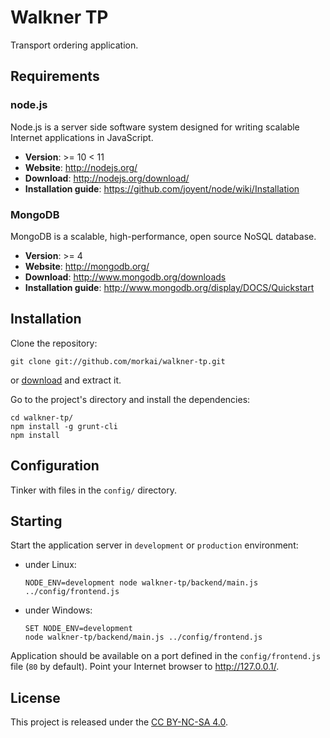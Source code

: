 # Walkner TP

Transport ordering application.

## Requirements

### node.js

Node.js is a server side software system designed for writing scalable
Internet applications in JavaScript.

  * __Version__: >= 10 < 11
  * __Website__: http://nodejs.org/
  * __Download__: http://nodejs.org/download/
  * __Installation guide__: https://github.com/joyent/node/wiki/Installation

### MongoDB

MongoDB is a scalable, high-performance, open source NoSQL database.

  * __Version__: >= 4
  * __Website__: http://mongodb.org/
  * __Download__: http://www.mongodb.org/downloads
  * __Installation guide__: http://www.mongodb.org/display/DOCS/Quickstart

## Installation

Clone the repository:

```
git clone git://github.com/morkai/walkner-tp.git
```

or [download](https://github.com/morkai/walkner-tp/zipball/master)
and extract it.

Go to the project's directory and install the dependencies:

```
cd walkner-tp/
npm install -g grunt-cli
npm install
```

## Configuration

Tinker with files in the `config/` directory.

## Starting

Start the application server in `development` or `production` environment:

  * under Linux:

    ```
    NODE_ENV=development node walkner-tp/backend/main.js ../config/frontend.js
    ```

  * under Windows:

    ```
    SET NODE_ENV=development
    node walkner-tp/backend/main.js ../config/frontend.js
    ```

Application should be available on a port defined in the `config/frontend.js` file
(`80` by default). Point your Internet browser to http://127.0.0.1/.

## License

This project is released under the
[CC BY-NC-SA 4.0](https://raw.github.com/morkai/walkner-tp/master/license.md).
